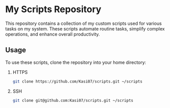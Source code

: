 # My Scripts Repository
This repository contains a collection of my custom scripts used for various tasks on my system. These scripts automate routine tasks, simplify complex operations, and enhance overall productivity.

## Usage
To use these scripts, clone the repository into your home directory:
1. HTTPS
    ```bash
    git clone https://github.com/Kasi07/scripts.git ~/scripts
    ``` 
1. SSH
    ```bash
    git clone git@github.com:Kasi07/scripts.git ~/scripts
    ```
